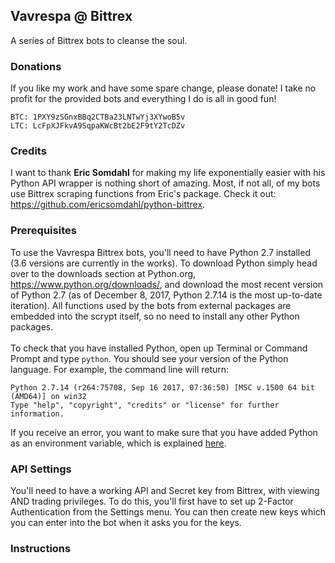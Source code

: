 ## Vavrespa @ Bittrex
A series of Bittrex bots to cleanse the soul.

### Donations

If you like my work and have some spare change, please donate! I take no profit for the provided bots and everything I do is all in good fun!

```
BTC: 1PXY9zSGnxBBq2CTBa23LNTwYj3XYwoB5v
LTC: LcFpXJFkvA9SqpaKWcBt2bE2F9tY2TcDZv
```

### Credits

I want to thank **Eric Somdahl** for making my life exponentially easier with his Python API wrapper is nothing short of amazing. Most, if not all, of my bots use Bittrex scraping functions from Eric's package. Check it out: https://github.com/ericsomdahl/python-bittrex.

### Prerequisites

To use the Vavrespa Bittrex bots, you'll need to have Python 2.7 installed (3.6 versions are currently in the works). To download Python simply head over to the downloads section at Python.org, https://www.python.org/downloads/, and download the most recent version of Python 2.7 (as of December 8, 2017, Python 2.7.14 is the most up-to-date iteration). All functions used by the bots from external packages are embedded into the scrypt itself, so no need to install any other Python packages. <br/><br/>
To check that you have installed Python, open up Terminal or Command Prompt and type `python`.  You should see your version of the Python language. For example, the command line will return:
```
Python 2.7.14 (r264:75708, Sep 16 2017, 07:36:50) [MSC v.1500 64 bit (AMD64)] on win32
Type "help", "copyright", "credits" or "license" for further information.
```
If you receive an error, you want to make sure that you have added Python as an environment variable, which is explained [here](https://edu.google.com/openonline/course-builder/docs/1.10/set-up-course-builder/check-for-python.html#add-to-path).

### API Settings

You'll need to have a working API and Secret key from Bittrex, with viewing AND trading privileges. To do this, you'll first have to set up 2-Factor Authentication from the Settings menu. You can then create new keys which you can enter into the bot when it asks you for the keys.

### Instructions
